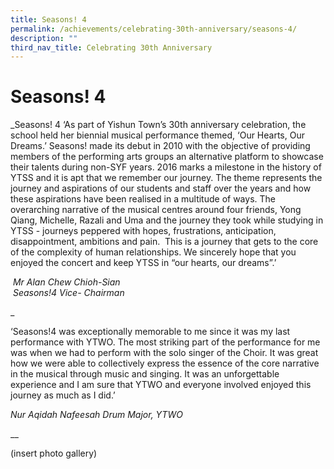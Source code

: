 ```yaml
---
title: Seasons! 4
permalink: /achievements/celebrating-30th-anniversary/seasons-4/
description: ""
third_nav_title: Celebrating 30th Anniversary
---
```

Seasons! 4
==========

_Seasons! 4 ‘As part of Yishun Town’s 30th anniversary celebration, the school held her biennial musical performance themed, ‘Our Hearts, Our Dreams.’ Seasons! made its debut in 2010 with the objective of providing members of the performing arts groups an alternative platform to showcase their talents during non-SYF years. 2016 marks a milestone in the history of YTSS and it is apt that we remember our journey. The theme represents the journey and aspirations of our students and staff over the years and how these aspirations have been realised in a multitude of ways. The overarching narrative of the musical centres around four friends, Yong Qiang, Michelle, Razali and Uma and the journey they took while studying in YTSS - journeys peppered with hopes, frustrations, anticipation, disappointment, ambitions and pain.  This is a journey that gets to the core of the complexity of human relationships. We sincerely hope that you enjoyed the concert and keep YTSS in “our hearts, our dreams”.’  
  

 _Mr Alan Chew Chioh-Sian  
 Seasons!4 Vice- Chairman_

_

‘Seasons!4 was exceptionally memorable to me since it was my last performance with YTWO. The most striking part of the performance for me was when we had to perform with the solo singer of the Choir. It was great how we were able to collectively express the essence of the core narrative in the musical through music and singing. It was an unforgettable experience and I am sure that YTWO and everyone involved enjoyed this journey as much as I did.’  

_Nur Aqidah Nafeesah Drum Major, YTWO_



__


(insert photo gallery)